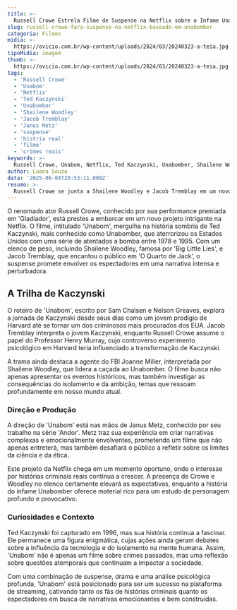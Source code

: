 ```yaml
---
title: >-
  Russell Crowe Estrela Filme de Suspense na Netflix sobre o Infame Unabomber
slug: russell-crowe-fara-suspense-na-netflix-baseado-em-unabomber
categoria: Filmes
midia: >-
  https://ovicio.com.br/wp-content/uploads/2024/03/20240323-a-teia.jpg
tipoMidia: imagem
thumb: >-
  https://ovicio.com.br/wp-content/uploads/2024/03/20240323-a-teia.jpg
tags:
  - 'Russell Crowe'
  - 'Unabom'
  - 'Netflix'
  - 'Ted Kaczynski'
  - 'Unabomber'
  - 'Shailene Woodley'
  - 'Jacob Tremblay'
  - 'Janus Metz'
  - 'suspense'
  - 'histria real'
  - 'filme'
  - 'crimes reais'
keywords: >-
  Russell Crowe, Unabom, Netflix, Ted Kaczynski, Unabomber, Shailene Woodley, Jacob Tremblay, Janus Metz, suspense, história real, filme, crimes reais
author: Luana Souza
data: '2025-06-04T20:53:11.000Z'
resumo: >-
  Russell Crowe se junta a Shailene Woodley e Jacob Tremblay em um novo filme de suspense da Netflix que explora a vida do notório Unabomber, Ted Kaczynski. A direção fica a cargo de Janus Metz, conhecido por seu trabalho em Andor.
---
```


O renomado ator Russell Crowe, conhecido por sua performance premiada em 'Gladiador', está prestes a embarcar em um novo projeto intrigante na Netflix. O filme, intitulado 'Unabom', mergulha na história sombria de Ted Kaczynski, mais conhecido como Unabomber, que aterrorizou os Estados Unidos com uma série de atentados a bomba entre 1978 e 1995. Com um elenco de peso, incluindo Shailene Woodley, famosa por 'Big Little Lies', e Jacob Tremblay, que encantou o público em 'O Quarto de Jack', o suspense promete envolver os espectadores em uma narrativa intensa e perturbadora.

## A Trilha de Kaczynski

O roteiro de 'Unabom', escrito por Sam Chalsen e Nelson Greaves, explora a jornada de Kaczynski desde seus dias como um jovem prodígio de Harvard até se tornar um dos criminosos mais procurados dos EUA. Jacob Tremblay interpreta o jovem Kaczynski, enquanto Russell Crowe assume o papel do Professor Henry Murray, cujo controverso experimento psicológico em Harvard teria influenciado a transformação de Kaczynski.

A trama ainda destaca a agente do FBI Joanne Miller, interpretada por Shailene Woodley, que lidera a caçada ao Unabomber. O filme busca não apenas apresentar os eventos históricos, mas também investigar as consequências do isolamento e da ambição, temas que ressoam profundamente em nosso mundo atual.

### Direção e Produção

A direção de 'Unabom' está nas mãos de Janus Metz, conhecido por seu trabalho na série 'Andor'. Metz traz sua experiência em criar narrativas complexas e emocionalmente envolventes, prometendo um filme que não apenas entreterá, mas também desafiará o público a refletir sobre os limites da ciência e da ética.

Este projeto da Netflix chega em um momento oportuno, onde o interesse por histórias criminais reais continua a crescer. A presença de Crowe e Woodley no elenco certamente elevará as expectativas, enquanto a história do infame Unabomber oferece material rico para um estudo de personagem profundo e provocativo.

### Curiosidades e Contexto

Ted Kaczynski foi capturado em 1996, mas sua história continua a fascinar. Ele permanece uma figura enigmática, cujas ações ainda geram debates sobre a influência da tecnologia e do isolamento na mente humana. Assim, 'Unabom' não é apenas um filme sobre crimes passados, mas uma reflexão sobre questões atemporais que continuam a impactar a sociedade.

Com uma combinação de suspense, drama e uma análise psicológica profunda, 'Unabom' está posicionado para ser um sucesso na plataforma de streaming, cativando tanto os fãs de histórias criminais quanto os espectadores em busca de narrativas emocionantes e bem construídas.